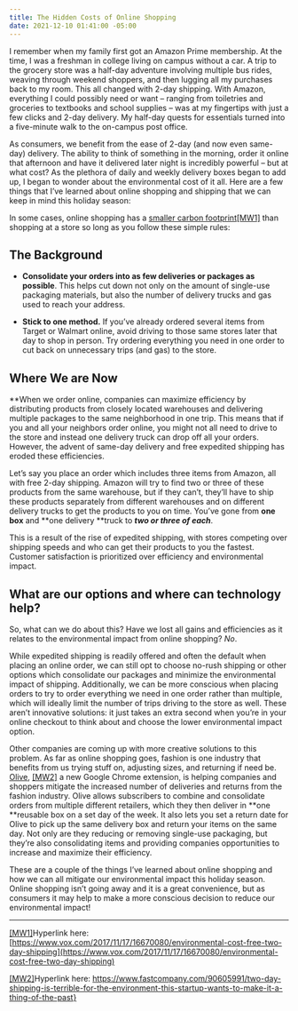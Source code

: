 ```yaml
---
title: The Hidden Costs of Online Shopping
date: 2021-12-10 01:41:00 -05:00
---
```


I remember when my family first got an Amazon Prime membership. At the time, I was a freshman in college living on campus without a car. A trip to the grocery store was a half-day adventure involving multiple bus rides, weaving through weekend shoppers, and then lugging all my purchases back to my room. This all changed with 2-day shipping. With Amazon, everything I could possibly need or want – ranging from toiletries and groceries to textbooks and school supplies – was at my fingertips with just a few clicks and 2-day delivery. My half-day quests for essentials turned into a five-minute walk to the on-campus post office.

As consumers, we benefit from the ease of 2-day (and now even same-day) delivery. The ability to think of something in the morning, order it online that afternoon and have it delivered later night is incredibly powerful – but at what cost? As the plethora of daily and weekly delivery boxes began to add up, I began to wonder about the environmental cost of it all. Here are a few things that I’ve learned about online shopping and shipping that we can keep in mind this holiday season:

In some cases, online shopping has a [smaller carbon footprint](https://www.vox.com/2017/11/17/16670080/environmental-cost-free-two-day-shipping)[\[MW1\]](#_msocom_1) than shopping at a store so long as you follow these simple rules:

## The Background

* **Consolidate your orders into as few deliveries or packages as possible**. This helps cut down not only on the amount of single-use packaging materials, but also the number of delivery trucks and gas used to reach your address.


* **Stick to one method.** If you’ve already ordered several items from Target or Walmart online, avoid driving to those same stores later that day to shop in person. Try ordering everything you need in one order to cut back on unnecessary trips (and gas) to the store.

## Where We are Now

\*\*When we order online, companies can maximize efficiency by distributing products from closely located warehouses and delivering multiple packages to the same neighborhood in one trip. This means that if you and all your neighbors order online, you might not all need to drive to the store and instead one delivery truck can drop off all your orders. However, the advent of same-day delivery and free expedited shipping has eroded these efficiencies.

Let’s say you place an order which includes three items from Amazon, all with free 2-day shipping. Amazon will try to find two or three of these products from the same warehouse, but if they can’t, they’ll have to ship these products separately from different warehouses and on different delivery trucks to get the products to you on time. You’ve gone from **one box** and \*\*one delivery \*\*truck to ***two or three of each***.

This is a result of the rise of expedited shipping, with stores competing over shipping speeds and who can get their products to you the fastest. Customer satisfaction is prioritized over efficiency and environmental impact.

## What are our options and where can technology help?

So, what can we do about this? Have we lost all gains and efficiencies as it relates to the environmental impact from online shopping? *No*.

While expedited shipping is readily offered and often the default when placing an online order, we can still opt to choose no-rush shipping or other options which consolidate our packages and minimize the environmental impact of shipping. Additionally, we can be more conscious when placing orders to try to order everything we need in one order rather than multiple, which will ideally limit the number of trips driving to the store as well. These aren’t innovative solutions: it just takes an extra second when you’re in your online checkout to think about and choose the lower environmental impact option.

Other companies are coming up with more creative solutions to this problem. As far as online shopping goes, fashion is one industry that benefits from us trying stuff on, adjusting sizes, and returning if need be. [Olive](https://www.fastcompany.com/90605991/two-day-shipping-is-terrible-for-the-environment-this-startup-wants-to-make-it-a-thing-of-the-past), [\[MW2\]](#_msocom_2) a new Google Chrome extension, is helping companies and shoppers mitigate the increased number of deliveries and returns from the fashion industry. Olive allows subscribers to combine and consolidate orders from multiple different retailers, which they then deliver in \*\*one \*\*reusable box on a set day of the week. It also lets you set a return date for Olive to pick up the same delivery box and return your items on the same day. Not only are they reducing or removing single-use packaging, but they’re also consolidating items and providing companies opportunities to increase and maximize their efficiency.

These are a couple of the things I’ve learned about online shopping and how we can all mitigate our environmental impact this holiday season. Online shopping isn’t going away and it is a great convenience, but as consumers it may help to make a more conscious decision to reduce our environmental impact!

---

[\[MW1\]](#_msoanchor_1)Hyperlink here: [https://www.vox.com/2017/11/17/16670080/environmental-cost-free-two-day-shipping](https://www.vox.com/2017/11/17/16670080/environmental-cost-free-two-day-shipping)

[\[MW2\]](#_msoanchor_2)Hyperlink here: https://www.fastcompany.com/90605991/two-day-shipping-is-terrible-for-the-environment-this-startup-wants-to-make-it-a-thing-of-the-past}